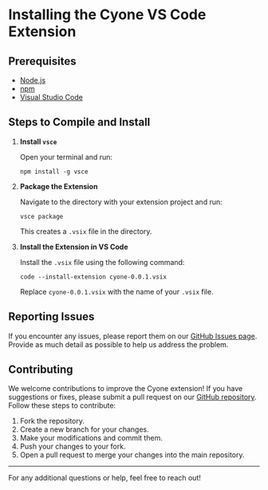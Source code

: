 # Installing the Cyone VS Code Extension

## Prerequisites

- [Node.js](https://nodejs.org/)
- [npm](https://www.npmjs.com/)
- [Visual Studio Code](https://code.visualstudio.com/)

## Steps to Compile and Install

1. **Install `vsce`**

   Open your terminal and run:

   ```
   npm install -g vsce
   ```

2. **Package the Extension**

   Navigate to the directory with your extension project and run:

   ```
   vsce package
   ```

   This creates a `.vsix` file in the directory.

3. **Install the Extension in VS Code**

   Install the `.vsix` file using the following command:

   ```
   code --install-extension cyone-0.0.1.vsix
   ```

   Replace `cyone-0.0.1.vsix` with the name of your `.vsix` file.

## Reporting Issues

If you encounter any issues, please report them on our [GitHub Issues page](https://github.com/isakruas/cyone-assembly/issues). Provide as much detail as possible to help us address the problem.

## Contributing

We welcome contributions to improve the Cyone extension! If you have suggestions or fixes, please submit a pull request on our [GitHub repository](https://github.com/isakruas/cyone-assembly). Follow these steps to contribute:

1. Fork the repository.
2. Create a new branch for your changes.
3. Make your modifications and commit them.
4. Push your changes to your fork.
5. Open a pull request to merge your changes into the main repository.

---

For any additional questions or help, feel free to reach out!
